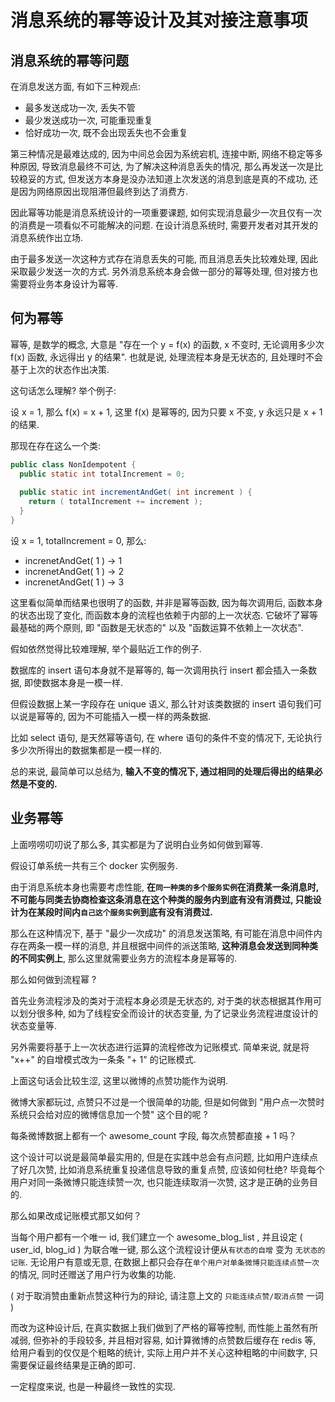 # 消息系统的幂等设计及其对接注意事项

## 消息系统的幂等问题

在消息发送方面, 有如下三种观点:

 - 最多发送成功一次, 丢失不管
 - 最少发送成功一次, 可能重现重复
 - 恰好成功一次, 既不会出现丢失也不会重复


第三种情况是最难达成的, 因为中间总会因为系统宕机, 连接中断, 网络不稳定等多种原因, 导致消息最终不可达, 为了解决这种消息丢失的情况, 那么再发送一次是比较稳妥的方式, 但发送方本身是没办法知道上次发送的消息到底是真的不成功, 还是因为网络原因出现阻滞但最终到达了消费方. 
 
因此幂等功能是消息系统设计的一项重要课题, 如何实现消息最少一次且仅有一次的消费是一项看似不可能解决的问题. 在设计消息系统时, 需要开发者对其开发的消息系统作出立场.
 
由于最多发送一次这种方式存在消息丢失的可能, 而且消息丢失比较难处理, 因此采取最少发送一次的方式. 另外消息系统本身会做一部分的幂等处理, 但对接方也需要将业务本身设计为幂等.
 
## 何为幂等

幂等, 是数学的概念, 大意是 "存在一个 y = f(x) 的函数, x 不变时, 无论调用多少次 f(x) 函数, 永远得出 y 的结果". 也就是说, 处理流程本身是无状态的, 且处理时不会基于上次的状态作出决策.

这句话怎么理解? 举个例子:

设 x = 1, 那么 f(x) = x + 1, 这里 f(x) 是幂等的, 因为只要 x 不变, y 永远只是 x + 1 的结果.

那现在存在这么一个类:

```java
public class NonIdempotent {
  public static int totalIncrement = 0;
  
  public static int incrementAndGet( int increment ) {
    return ( totalIncrement += increment );
  }
}
```

设 x = 1, totalIncrement = 0, 那么:
 
 - increnetAndGet( 1 ) -> 1
 - increnetAndGet( 1 ) -> 2
 - increnetAndGet( 1 ) -> 3

这里看似简单而结果也很明了的函数, 并非是幂等函数, 因为每次调用后, 函数本身的状态出现了变化, 而函数本身的流程也依赖于内部的上一次状态. 它破坏了幂等最基础的两个原则, 即 "函数是无状态的" 以及 "函数运算不依赖上一次状态".

假如依然觉得比较难理解, 举个最贴近工作的例子.

数据库的 insert 语句本身就不是幂等的, 每一次调用执行 insert 都会插入一条数据, 即使数据本身是一模一样.

但假设数据上某一字段存在 unique 语义, 那么针对该类数据的 insert 语句我们可以说是幂等的, 因为不可能插入一模一样的两条数据.

比如 select 语句, 是天然幂等语句, 在 where 语句的条件不变的情况下, 无论执行多少次所得出的数据集都是一模一样的.

总的来说, 最简单可以总结为, <strong>输入不变的情况下, 通过相同的处理后得出的结果必然是不变的.</strong>

## 业务幂等

上面唠唠叨叨说了那么多, 其实都是为了说明白业务如何做到幂等.

假设订单系统一共有三个 docker 实例服务.

由于消息系统本身也需要考虑性能, <strong>在`同一种类的多个服务实例`在消费某一条消息时, 不可能与同类去协商检查这条消息在这个种类的服务内到底有没有消费过, 只能设计为在某段时间内`自己这个服务实例`到底有没有消费过.</strong>

那么在这种情况下, 基于 "最少一次成功" 的消息发送策略, 有可能在消息中间件内存在两条一模一样的消息, 并且根据中间件的派送策略, <strong>这种消息会发送到同种类的不同实例上</strong>, 那么这里就需要业务方的流程本身是幂等的.

那么如何做到流程幂 ?

首先业务流程涉及的类对于流程本身必须是无状态的, 对于类的状态根据其作用可以划分很多种, 如为了线程安全而设计的状态变量, 为了记录业务流程进度设计的状态变量等.

另外需要将基于上一次状态进行运算的流程修改为记账模式. 简单来说, 就是将 "x++" 的自增模式改为一条条 "+ 1" 的记账模式.

上面这句话会比较生涩, 这里以微博的点赞功能作为说明. 

微博大家都玩过, 点赞只不过是一个很简单的功能, 但是如何做到 "用户点一次赞时系统只会给对应的微博信息加一个赞" 这个目的呢 ?

每条微博数据上都有一个 awesome_count 字段, 每次点赞都直接 + 1 吗？

这个设计可以说是最简单最实用的, 但是在实践中总会有点问题, 比如用户连续点了好几次赞, 比如消息系统重复投递信息导致的重复点赞, 应该如何杜绝? 毕竟每个用户对同一条微博只能连续赞一次, 也只能连续取消一次赞, 这才是正确的业务目的.

那么如果改成记账模式那又如何？

当每个用户都有一个唯一 id, 我们建立一个 awesome_blog_list , 并且设定 ( user_id, blog_id ) 为联合唯一键, 那么这个流程设计便从`有状态的自增` 变为 `无状态的记账`. 无论用户有意或无意, 在数据上都只会存在`单个用户对单条微博只能连续点赞一次`的情况, 同时还赠送了用户行为收集的功能.

( 对于取消赞由重新点赞这种行为的辩论, 请注意上文的 `只能连续点赞/取消点赞` 一词 )

而改为这种设计后, 在真实数据上我们做到了严格的幂等控制, 而性能上虽然有所减弱, 但弥补的手段较多, 并且相对容易, 如计算微博的点赞数后缓存在 redis 等, 给用户看到的仅仅是个粗略的统计, 实际上用户并不关心这种粗略的中间数字, 只需要保证最终结果是正确的即可.

一定程度来说, 也是一种最终一致性的实现.




